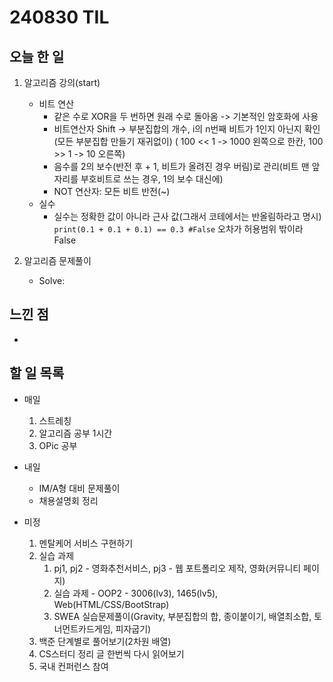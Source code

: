 # 240830 TIL

## 오늘 한 일
1. 알고리즘 강의(start)
    - 비트 연산
        - 같은 수로 XOR을 두 번하면 원래 수로 돌아옴 -> 기본적인 암호화에 사용
        - 비트연산자 Shift -> 부분집합의 개수, i의 n번째 비트가 1인지 아닌지 확인(모든 부분집합 만들기 재귀없이)
            ( 100 << 1    ->   1000 왼쪽으로 한칸, 100 >> 1   ->   10 오른쪽)
        - 음수를 2의 보수(반전 후 + 1, 비트가 올려진 경우 버림)로 관리(비트 맨 앞자리를 부호비트로 쓰는 경우, 1의 보수 대신에)
        - NOT 연산자: 모든 비트 반전(~)
    - 실수
        - 실수는 정확한 값이 아니라 근사 값(그래서 코테에서는 반올림하라고 명시)
            ```print(0.1 + 0.1 + 0.1) == 0.3 #False```
            오차가 허용범위 밖이라 False

2. 알고리즘 문제풀이
    - Solve: 

## 느낀 점
- 

## 할 일 목록
 - 매일
    1. 스트레칭
    2. 알고리즘 공부 1시간
    3. OPic 공부

 - 내일
    - IM/A형 대비 문제풀이
    - 채용설명회 정리

 - 미정
    1. 멘탈케어 서비스 구현하기
    2. 실습 과제
        1. pj1, pj2 - 영화추천서비스, pj3 - 웹 포트폴리오 제작, 영화(커뮤니티 페이지)
        2. 실습 과제 - OOP2 - 3006(lv3), 1465(lv5), Web(HTML/CSS/BootStrap)
        3. SWEA 실습문제풀이(Gravity, 부분집합의 합, 종이붙이기, 배열최소합, 토너먼트카드게임, 피자굽기)
    3. 백준 단계별로 풀어보기(2차원 배열)
    4. CS스터디 정리 글 한번씩 다시 읽어보기
    5. 국내 컨퍼런스 참여